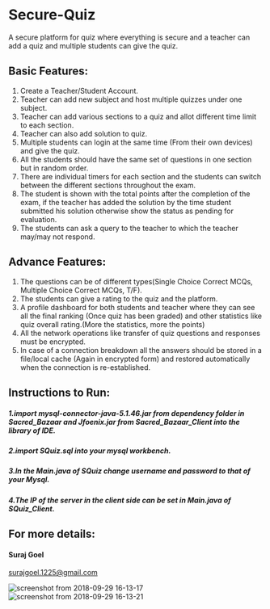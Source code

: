 # Secure-Quiz
A secure platform for quiz where everything is secure and a teacher can add a quiz and multiple students can give the quiz.
## Basic Features:
1. Create a Teacher/Student Account.
2. Teacher can add new subject and host multiple quizzes under one subject.
3. Teacher can add various sections to a quiz and allot different time limit to each section.
4. Teacher can also add solution to quiz.
5. Multiple students can login at the same time (From their own devices) and give the quiz.
6. All the students should have the same set of questions in one section but in random order.
7. There are individual timers for each section and the students can switch between the different sections throughout the exam.
8. The student is shown with the total points after the completion of the exam, if the teacher has added the solution by 
the time student submitted his solution otherwise show the status as pending for evaluation.
9. The students can ask a query to the teacher to which the teacher may/may not respond.
## Advance Features:
1. The questions can be of different types(Single Choice Correct MCQs, Multiple
Choice Correct MCQs, T/F).
2. The students can give a rating to the quiz and the platform.
3. A profile dashboard for both students and teacher where they can see all the final
ranking (Once quiz has been graded) and other statistics like quiz overall rating.(More
the statistics, more the points)
4. All the network operations like transfer of quiz questions and responses must be
encrypted.
5. In case of a connection breakdown all the answers should be stored in a file/local
cache (Again in encrypted form) and restored automatically when the connection is
re-established. 
## Instructions to Run:
##### 1.import mysql-connector-java-5.1.46.jar from dependency folder in Sacred_Bazaar and Jfoenix.jar from Sacred_Bazaar_Client into the library of IDE.
##### 2.import SQuiz.sql into your mysql workbench.
##### 3.In the Main.java of SQuiz change username and password to that of your Mysql.
##### 4.The IP of the server in the client side can be set in Main.java of SQuiz_Client.
## For more details:
#### Suraj Goel 
surajgoel.1225@gmail.com

![screenshot from 2018-09-29 16-13-17](https://user-images.githubusercontent.com/29855009/46244855-02757c00-c403-11e8-9961-8c9575dd90e3.png)
![screenshot from 2018-09-29 16-13-21](https://user-images.githubusercontent.com/29855009/46244858-0b664d80-c403-11e8-8da3-9363cd97c79d.png)

